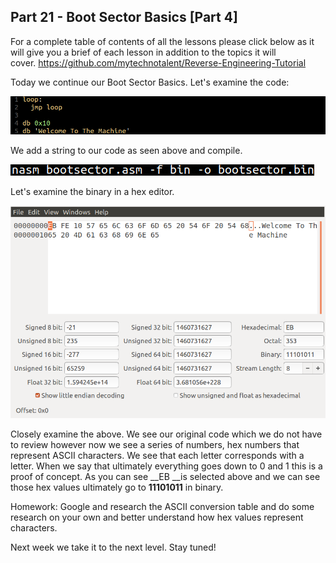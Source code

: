 ## Part 21 - Boot Sector Basics \[Part 4\]

For a complete table of contents of all the lessons please click below as it will give you a brief of each lesson in addition to the topics it will cover.&nbsp;https://github.com/mytechnotalent/Reverse-Engineering-Tutorial

Today we continue our Boot Sector Basics. Let's examine the code:

<div class="slate-resizable-image-embed slate-image-embed__resize-full-width"><img src="/imgs/1546600881811.jpg"/></div>

We add a string to our code as seen above and compile.

<div class="slate-resizable-image-embed slate-image-embed__resize-middle"><img src="/imgs/1546600938007.jpg"/></div>

Let's examine the binary in a hex editor.

<div class="slate-resizable-image-embed slate-image-embed__resize-full-width"><img src="/imgs/1546600963265.jpg"/></div>

Closely examine the above. We see our original code which we do not have to review however now we see a series of numbers, hex numbers that represent ASCII characters. We see that each letter corresponds with a letter. When we say that ultimately everything goes down to 0 and 1 this is a proof of concept. As you can see __EB __is selected above and we can see those hex values ultimately go to __11101011__ in binary.

Homework: Google and research the ASCII conversion table and do some research on your own and better understand how hex values represent characters.

Next week we take it to the next level. Stay tuned!
